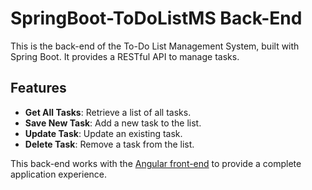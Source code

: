 
# SpringBoot-ToDoListMS Back-End

This is the back-end of the To-Do List Management System, built with Spring Boot. It provides a RESTful API to manage tasks.

## Features

- **Get All Tasks**: Retrieve a list of all tasks.
- **Save New Task**: Add a new task to the list.
- **Update Task**: Update an existing task.
- **Delete Task**: Remove a task from the list.


This back-end works with the [Angular front-end](https://github.com/shahdKh2/ToDoListMS-FE.git) to provide a complete application experience.

